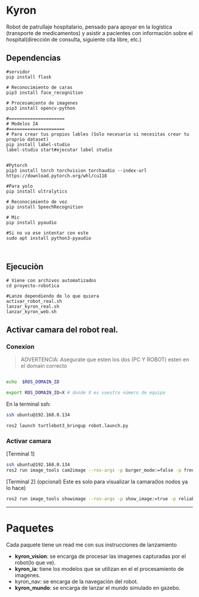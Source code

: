 # Kyron

Robot de  patrullaje hospitalario, pensado para apoyar en la logística (transporte de medicamentos) y asistir a pacientes con información sobre el hospital(dirección de consulta, siguiente cita libre, etc.)

## Dependencias

```
#servidor 
pip install flask

# Reconocimiento de caras
pip3 install face_recognition

# Procesamiento de imagenes
pip3 install opencv-python

#=====================
# Modelos IA
#=====================
# Para crear tus propios lables (Solo necesario si necesitas crear tu proprio dataset)
pip install label-studio
label-studio start#ejecutar label studio


#Pytorch
pip3 install torch torchvision torchaudio --index-url https://download.pytorch.org/whl/cu118

#Para yolo
pip install ultralytics

# Reconocimiento de voz
pip install SpeechRecognition

# Mic
pip install pyaudio

#Si no va ese intentar con este
sudo apt install python3-pyaudio



```

## Ejecuciòn

```
# Viene con archivos automatizados
cd proyecto-robotica

#Lanze dependiendo de lo que quiera
activar_robot_real.sh
lanzar_kyron_real.sh
lanzar_kyron_web.sh
```

## Activar camara del robot real.

### Conexion

> ADVERTENCIA:
> Asegurate que esten los dos (PC Y ROBOT) esten en el domain correcto

```bash

echo  $ROS_DOMAIN_ID

export ROS_DOMAIN_ID=X # donde X es vuestro número de equipo

```

En la terminal ssh:

```bash
ssh ubuntu@192.168.0.134

ros2 launch turtlebot3_bringup robot.launch.py
```

### Activar camara

[Terminal 1]

```bash
ssh ubuntu@192.168.0.134
ros2 run image_tools cam2image --ros-args -p burger_mode:=false -p frequency:=10.0 -p reliability:=best_effort 


```

[Terminal 2] (opcional)
Este es solo para visualizar la camara(los nodos ya lo hace)

```bash
ros2 run image_tools showimage --ros-args -p show_image:=true -p reliability:=best_effort 
```

---

# Paquetes

Cada paquete tiene un read me con sus instrucciones de lanzamiento

* **kyron_vision**: se encarga de procesar las imagenes capturadas por el robot(lo que ve).
* **kyron_ia**: tiene los modelos que se utilizan en el el procesamiento de imagenes.
* kyron_nav: se encarga de la navegaciòn del robot.
* **kyron_mundo**: se encarga  de lanzar el mundo simulado en gazebo.
